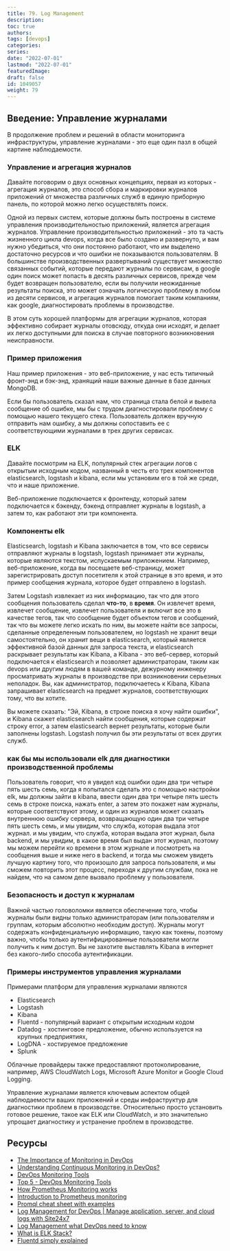 ```yaml
---
title: 79. Log Management
description: 
toc: true
authors:
tags: [devops]
categories:
series: 
date: "2022-07-01"
lastmod: "2022-07-01"
featuredImage:
draft: false
id: 1049057
weight: 79
---
```

## Введение: Управление журналами

В продолжение проблем и решений в области мониторинга инфраструктуры, управление журналами - это еще один пазл в общей картине наблюдаемости. 

### Управление и агрегация журналов 

Давайте поговорим о двух основных концепциях, первая из которых - агрегация журналов, это способ сбора и маркировки журналов приложений от множества различных служб в единую приборную панель, по которой можно легко осуществлять поиск. 

Одной из первых систем, которые должны быть построены в системе управления производительностью приложений, является агрегация журналов. Управление производительностью приложений - это та часть жизненного цикла devops, когда все было создано и развернуто, и вам нужно убедиться, что они постоянно работают, что им выделено достаточно ресурсов и что ошибки не показываются пользователям. В большинстве производственных развертываний существует множество связанных событий, которые передают журналы по сервисам, в google один поиск может попасть в десять различных сервисов, прежде чем будет возвращен пользователю, если вы получили неожиданные результаты поиска, это может означать логическую проблему в любом из десяти сервисов, и агрегация журналов помогает таким компаниям, как google, диагностировать проблемы в производстве. 

В этом суть хорошей платформы для агрегации журналов, которая эффективно собирает журналы отовсюду, откуда они исходят, и делает их легко доступными для поиска в случае повторного возникновения неисправности. 

### Пример приложения 

Наш пример приложения - это веб-приложение, у нас есть типичный фронт-энд и бэк-энд, хранящий наши важные данные в базе данных MongoDB. 

Если бы пользователь сказал нам, что страница стала белой и вывела сообщение об ошибке, мы бы с трудом диагностировали проблему с помощью нашего текущего стека. Пользователь должен вручную отправить нам ошибку, а мы должны сопоставить ее с соответствующими журналами в трех других сервисах. 

### ELK 

Давайте посмотрим на ELK, популярный стек агрегации логов с открытым исходным кодом, названный в честь его трех компонентов elasticsearch, logstash и kibana, если мы установим его в той же среде, что и наше приложение. 

Веб-приложение подключается к фронтенду, который затем подключается к бэкенду, бэкенд отправляет журналы в logstash, а затем то, как работают эти три компонента. 

### Компоненты elk 

Elasticsearch, logstash и Kibana заключается в том, что все сервисы отправляют журналы в logstash, logstash принимает эти журналы, которые являются текстом, испускаемым приложением. Например, веб-приложение, когда вы посещаете веб-страницу, может зарегистрировать доступ посетителя к этой странице в это время, и это пример сообщения журнала, которое будет отправлено в logstash.

Затем Logstash извлекает из них информацию, так что для этого сообщения пользователь сделал **что-то**, в **время**. Он извлечет время, извлечет сообщение, извлечет пользователя и включит все это в качестве тегов, так что сообщение будет объектом тегов и сообщений, так что вы можете легко искать по ним, вы можете найти все запросы, сделанные определенным пользователем, но logstash не хранит вещи самостоятельно, он хранит вещи в elasticsearch, который является эффективной базой данных для запроса текста, и elasticsearch раскрывает результаты как Kibana, а Kibana - это веб-сервер, который подключается к elasticsearch и позволяет администраторам, таким как devops или другим людям в вашей команде, дежурному инженеру просматривать журналы в производстве при возникновении серьезных неполадок. Вы, как администратор, подключаетесь к Kibana, Kibana запрашивает elasticsearch на предмет журналов, соответствующих тому, что вы хотите. 

Вы можете сказать: "Эй, Kibana, в строке поиска я хочу найти ошибки", и Kibana скажет elasticsearch найти сообщения, которые содержат строку error, а затем elasticsearch вернет результаты, которые были заполнены logstash. Logstash получил бы эти результаты от всех других служб.

### как бы мы использовали elk для диагностики производственной проблемы

Пользователь говорит, что я увидел код ошибки один два три четыре пять шесть семь, когда я попытался сделать это с помощью настройки elk, мы должны зайти в kibana, ввести один два три четыре пять шесть семь в строке поиска, нажать enter, а затем это покажет нам журналы, которые соответствуют этому, и один из журналов может сказать внутреннюю ошибку сервера, возвращающую один два три четыре пять шесть семь, и мы увидим, что служба, которая выдала этот журнал. и мы увидим, что служба, которая выдала этот журнал, была backend, и мы увидим, в какое время был выдан этот журнал, поэтому мы можем перейти ко времени в этом журнале и посмотреть на сообщения выше и ниже него в backend, и тогда мы сможем увидеть лучшую картину того, что произошло для запроса пользователя, и мы сможем повторить этот процесс, переходя к другим службам, пока не найдем, что на самом деле вызвало проблему у пользователя.

### Безопасность и доступ к журналам 

Важной частью головоломки является обеспечение того, чтобы журналы были видны только администраторам (или пользователям и группам, которым абсолютно необходим доступ). Журналы могут содержать конфиденциальную информацию, такую как токены, поэтому важно, чтобы только аутентифицированные пользователи могли получить к ним доступ. Вы не захотите выставлять Kibana в интернет без какого-либо способа аутентификации.

### Примеры инструментов управления журналами

Примерами платформ для управления журналами являются

- Elasticsearch 
- Logstash 
- Kibana 
- Fluentd - популярный вариант с открытым исходным кодом
- Datadog - хостинговое предложение, обычно используется на крупных предприятиях, 
- LogDNA - хостируемое предложение 
- Splunk 

Облачные провайдеры также предоставляют протоколирование, например, AWS CloudWatch Logs, Microsoft Azure Monitor и Google Cloud Logging. 


Управление журналами является ключевым аспектом общей наблюдаемости ваших приложений и среды инфраструктур для диагностики проблем в производстве. Относительно просто установить готовое решение, такое как ELK или CloudWatch, и это значительно упрощает диагностику и устранение проблем в производстве.

## Ресурсы 

- [The Importance of Monitoring in DevOps](https://www.devopsonline.co.uk/the-importance-of-monitoring-in-devops/)
- [Understanding Continuous Monitoring in DevOps?](https://medium.com/devopscurry/understanding-continuous-monitoring-in-devops-f6695b004e3b) 
- [DevOps Monitoring Tools](https://www.youtube.com/watch?v=Zu53QQuYqJ0) 
- [Top 5 - DevOps Monitoring Tools](https://www.youtube.com/watch?v=4t71iv_9t_4)
- [How Prometheus Monitoring works](https://www.youtube.com/watch?v=h4Sl21AKiDg) 
- [Introduction to Prometheus monitoring](https://www.youtube.com/watch?v=5o37CGlNLr8)
- [Promql cheat sheet with examples](https://www.containiq.com/post/promql-cheat-sheet-with-examples)
- [Log Management for DevOps | Manage application, server, and cloud logs with Site24x7](https://www.youtube.com/watch?v=J0csO_Shsj0)
- [Log Management what DevOps need to know](https://devops.com/log-management-what-devops-teams-need-to-know/)
- [What is ELK Stack?](https://www.youtube.com/watch?v=4X0WLg05ASw)
- [Fluentd simply explained](https://www.youtube.com/watch?v=5ofsNyHZwWE&t=14s)
